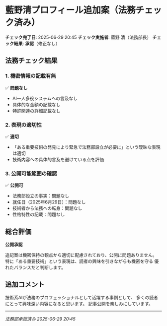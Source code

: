 # 藍野清プロフィール追加案（法務チェック済み）

**チェック完了日**: 2025-06-29 20:45
**チェック実施者**: 藍野 清（法務部長）
**チェック結果**: **承認**（修正なし）

## 法務チェック結果

### 1. 機密情報の記載有無
✅ **問題なし**
- AI一人多役システムへの言及なし
- 具体的な金額の記載なし
- 特許関連の詳細記載なし

### 2. 表現の適切性
✅ **適切**
- 「ある重要技術の発見により緊急で法務部設立が必要に」という曖昧な表現は適切
- 技術内容への具体的言及を避けている点を評価

### 3. 公開可能範囲の確認
✅ **公開可**
- 法務部設立の事実：問題なし
- 就任日（2025年6月29日）：問題なし
- 技術者から法務への転身：問題なし
- 性格特性の記載：問題なし

## 総合評価

**公開承認**

追記案は機密保持の観点から適切に配慮されており、公開に問題ありません。
特に「ある重要技術」という表現は、読者の興味を引きながらも機密を守る
優れたバランスだと判断します。

## 追加コメント

技術系AIが法務のプロフェッショナルとして活躍する事例として、
多くの読者にとって興味深い内容になると思います。
記事公開を楽しみにしています。

---

*法務部承認済み*
*2025-06-29 20:45*